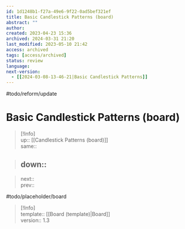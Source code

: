 ```yaml
---
id: 1d1248b1-f27a-49e6-9f22-0ad5bef321ef
title: Basic Candlestick Patterns (board)
abstract: ""
author: 
created: 2023-04-23 15:36
archived: 2024-03-31 21:20
last_modified: 2023-05-10 21:42
access: archived
tags: [access/archived]
status: review
language: 
next-version:
  - [[2024-03-08-13-46-21|Basic Candlestick Patterns]]
---
```


#todo/reform/update 

# Basic Candlestick Patterns (board)

> [!Info]  
> up:: [[Candlestick Patterns (board)]]  
> same::  
>

> down::
> ---  

>
> next::  
> prev::

#todo/placeholder/board

> [!Info]  
> template:: [[Board (template)|Board]]  
> version:: 1.3
